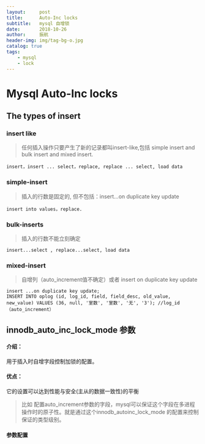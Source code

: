 ```yaml
---
layout:     post
title:      Auto-Inc locks
subtitle:   mysql 自增锁
date:       2018-10-26
author:     振航
header-img: img/tag-bg-o.jpg
catalog: true
tags:
    - mysql
    - lock
---
```


# Mysql Auto-Inc locks

## The types of insert

### insert like
> 任何插入操作只要产生了新的记录都叫insert-like,包括 simple insert and bulk insert and mixed insert.
```mysql
insert，insert ... select，replace, replace ... select, load data
```
### simple-insert
> 插入的行数是固定的, 但不包括：insert...on duplicate key update
```mysql
insert into values，replace.
```
### bulk-inserts
> 插入的行数不能立刻确定
```mysql
insert...select , replace...select, load data
```  
### mixed-insert
> 自增列（auto_increment值不确定）或者 insert on duplicate key update
```mysql
insert ...on duplicate key update;
INSERT INTO oplog (id, log_id, field, field_desc, old_value, new_value) VALUES (36, null, '室数', '室数', '无', '3'); //log_id（auto_increment）
```  

## innodb_auto_inc_lock_mode 参数

#### 介绍：
用于插入时自增字段控制加锁的配置。
#### 优点：
它的设置可以达到性能与安全(主从的数据一致性)的平衡
>比如 配置auto_increment参数的字段，mysql可以保证这个字段在多进程操作时的原子性。就是通过这个innodb_autoinc_lock_mode 的配置来控制保证的类型级别。

#### 参数配置
[](https://raw.githubusercontent.com/summaryNZH/Java/master/baseinfo/img/authinclock.png)



 

 
